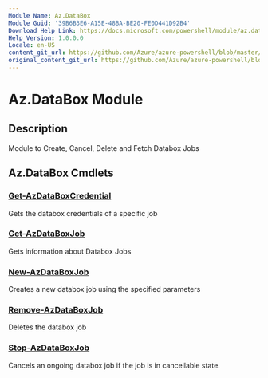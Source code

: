 ```yaml
---
Module Name: Az.DataBox
Module Guid: '39B6B3E6-A15E-48BA-BE20-FE0D441D92B4'
Download Help Link: https://docs.microsoft.com/powershell/module/az.databox
Help Version: 1.0.0.0
Locale: en-US
content_git_url: https://github.com/Azure/azure-powershell/blob/master/src/DataBox/DataBox/help/Az.DataBox.md
original_content_git_url: https://github.com/Azure/azure-powershell/blob/master/src/DataBox/DataBox/help/Az.DataBox.md
---
```


# Az.DataBox Module
## Description
Module to Create, Cancel, Delete and Fetch Databox Jobs

## Az.DataBox Cmdlets
### [Get-AzDataBoxCredential](Get-AzDataBoxCredential.md)
Gets the databox credentials of a specific job

### [Get-AzDataBoxJob](Get-AzDataBoxJob.md)
Gets information about Databox Jobs

### [New-AzDataBoxJob](New-AzDataBoxJob.md)
Creates a new databox job using the specified parameters

### [Remove-AzDataBoxJob](Remove-AzDataBoxJob.md)
Deletes the databox job

### [Stop-AzDataBoxJob](Stop-AzDataBoxJob.md)
Cancels an ongoing databox job if the job is in cancellable state.

